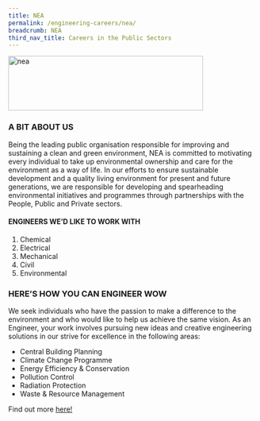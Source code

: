 ```yaml
---
title: NEA
permalink: /engineering-careers/nea/
breadcrumb: NEA
third_nav_title: Careers in the Public Sectors
---
```






<img src="/images/nea.png" alt="nea" style="width:393px;height:110px;" align="left">
<br clear="left">

### A BIT ABOUT US
Being the leading public organisation responsible for improving and sustaining a clean and green environment, NEA is committed to motivating every individual to take up environmental ownership and care for the environment as a way of life. In our efforts to ensure sustainable development and a quality living environment for present and future generations, we are responsible for developing and spearheading environmental initiatives and programmes through partnerships with the People, Public and Private sectors.

#### ENGINEERS WE’D LIKE TO WORK WITH
1. Chemical
2. Electrical
3. Mechanical
4. Civil
5. Environmental

### HERE’S HOW YOU CAN ENGINEER WOW
We seek individuals who have the passion to make a difference to the environment and who would like to help us achieve the same vision. As an Engineer, your work involves pursuing new ideas and creative engineering solutions in our strive for excellence in the following areas:

- Central Building Planning
- Climate Change Programme
- Energy Efficiency & Conservation
- Pollution Control
- Radiation Protection
- Waste & Resource Management

Find out more <a href="https://www.nea.gov.sg/corporate-functions/who-we-are/careers/job-opportunities" target="_blank">here!</a>

